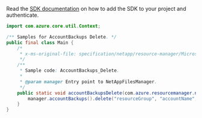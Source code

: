 Read the [SDK documentation](https://github.com/Azure/azure-sdk-for-java/blob/azure-resourcemanager-netapp_1.0.0-beta.8/sdk/netapp/azure-resourcemanager-netapp/README.md) on how to add the SDK to your project and authenticate.

```java
import com.azure.core.util.Context;

/** Samples for AccountBackups Delete. */
public final class Main {
    /*
     * x-ms-original-file: specification/netapp/resource-manager/Microsoft.NetApp/stable/2021-10-01/examples/Backups_Account_Delete.json
     */
    /**
     * Sample code: AccountBackups_Delete.
     *
     * @param manager Entry point to NetAppFilesManager.
     */
    public static void accountBackupsDelete(com.azure.resourcemanager.netapp.NetAppFilesManager manager) {
        manager.accountBackups().delete("resourceGroup", "accountName", "backupName", Context.NONE);
    }
}
```

